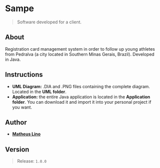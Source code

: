 # Sampe

> Software developed for a client.


## About

Registration card management system in order to follow up young athletes from Pedralva (a city located in Southern Minas Gerais, Brazil). Developed in Java.


## Instructions

* **UML Diagram:** .DIA and .PNG files containing the complete diagram. Located in the **UML folder**.
* **Application:** the entire Java application is located in the **Application folder**. You can download it and import it into your personal project if you want.


## Author

* **[Matheus Lino](https://github.com/matheuslino)**


## Version

> Release: `1.0.0`